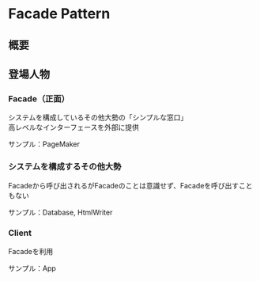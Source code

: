 # Facade Pattern

## 概要


## 登場人物
### Facade（正面）
システムを構成しているその他大勢の「シンプルな窓口」  
高レベルなインターフェースを外部に提供

サンプル：PageMaker

### システムを構成するその他大勢
Facadeから呼び出されるがFacadeのことは意識せず、Facadeを呼び出すこともない

サンプル：Database, HtmlWriter

### Client
Facadeを利用

サンプル：App
